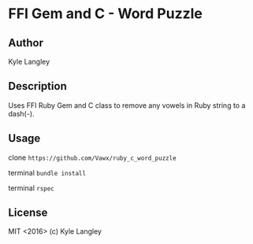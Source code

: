# FFI Gem and C - Word Puzzle

## Author
Kyle Langley

## Description
Uses FFI Ruby Gem and C class to remove any vowels in Ruby string to a dash(-).

## Usage
clone `https://github.com/Vawx/ruby_c_word_puzzle`

terminal `bundle install`

terminal `rspec`

## License
MIT <2016> (c) Kyle Langley
